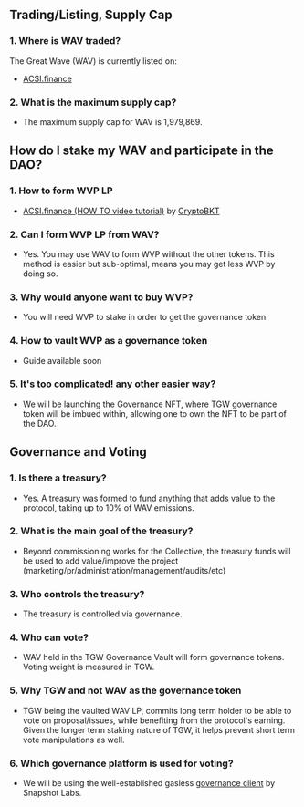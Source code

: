 
## Trading/Listing, Supply Cap

### 1. Where is WAV traded?

The Great Wave (WAV) is currently listed on:

* [ACSI.finance](https://app.acsi.finance/#/trade/0xbb4CdB9CBd36B01bD1cBaEBF2De08d9173bc095c/0x888888883BF208d3b1AcD0052a88b9Fd07bA5851)

### 2. What is the maximum supply cap?

* The maximum supply cap for WAV is 1,979,869.


## How do I stake my WAV and participate in the DAO?

### 1. How to form WVP LP
* [ACSI.finance (HOW TO video tutorial)](https://www.youtube.com/watch?v=oe5DyLA1p0I) by [CryptoBKT](https://t.me/cryptoBKT)

### 2. Can I form WVP LP from WAV?
* Yes. You may use WAV to form WVP without the other tokens. This method is easier but sub-optimal, means you may get less WVP by doing so.

### 3. Why would anyone want to buy WVP?
* You will need WVP to stake in order to get the governance token.

### 4. How to vault WVP as a governance token
* Guide available soon

### 5. It's too complicated! any other easier way?
* We will be launching the Governance NFT, where TGW governance token will be imbued within, allowing one to own the NFT to be part of the DAO.


## Governance and Voting

### 1. Is there a treasury?

* Yes. A treasury was formed to fund anything that adds value to the protocol, taking up to 10% of WAV emissions.

### 2. What is the main goal of the treasury?

* Beyond commissioning works for the Collective, the treasury funds will be used to add value/improve the project \(marketing/pr/administration/management/audits/etc\) 

### 3. Who controls the treasury?

* The treasury is controlled via governance.

### 4. Who can vote?

* WAV held in the TGW Governance Vault will form governance tokens. Voting weight is measured in TGW.

### 5. Why TGW and not WAV as the governance token

* TGW being the vaulted WAV LP, commits long term holder to be able to vote on proposal/issues, while benefiting from the protocol's earning. Given the longer term staking nature of TGW, it helps prevent short term vote manipulations as well.

### 6. Which governance platform is used for voting?

* We will be using the well-established gasless [governance client](https://snapshot.page) by Snapshot Labs.
